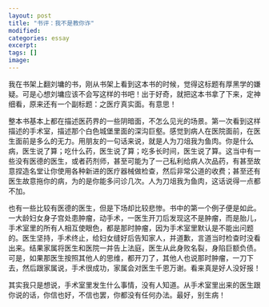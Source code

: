 ```yaml
---
layout: post
title: "书评：我不是教你诈"
modified:
categories: essay
excerpt:
tags: []
image:
---
```

我在书架上翻刘墉的书，刚从书架上看到这本书的时候，觉得这标题有厚黑学的嫌疑。可是心想刘墉应该不会写这样的书吧！出于好奇，就把这本书拿了下来，定神细看，原来还有一个副标题：之医疗真实面。有意思！

整本书基本上都在描述医药界的一些阴暗面，不怎么见光的场景。第一次看到这样描述的手术室，描述那个白色城堡里面的深沟巨壑。感觉到病人在医院面前，在医生面前是多么的无力。用朋友的一句话来说，就是人为刀俎我为鱼肉。你是什么病，医生说了算；吃什么药，医生说了算；吃多长时间，医生说了算。这当中有一些没有医德的医生，或者药剂师，甚至可能为了一己私利给病人次品药，有甚至故意捏造名堂让你使用各种新进的医疗器械做检查，然后非常公道的收费；甚至还有医生故意拖你的病，为的是你能多问诊几次。人为刀俎我为鱼肉，这话说得一点都不加。

也有一些比较有医德的医生，但是下场却比较悲惨。书中的第一个例子便是如此。一大龄妇女身子宫处患肿瘤，动手术，一医生开刀后发现这不是肿瘤，而是胎儿，手术室里的所有人相互使眼色，都是那时肿瘤，因为手术室里默认是不能出问题的。医生坚持，手术终止，给妇女缝好后告知家人，并道歉，言道当时检查时没看出来。结果家属将医生和医院一并告上法庭，医生从此身败名裂，身陷巨额负债。可是，如果那医生按照其他人的思维，都开刀了，其他人也说那时肿瘤，一刀下去，然后跟家属说，手术很成功，家属会对医生千恩万谢。看来真是好人没好报！

其实我只是想说，手术室里发生什么事情，没有人知道。从手术室里出来的医生跟你说的话，你信也好，不信也罢，你都没有任何办法。最好，别生病！